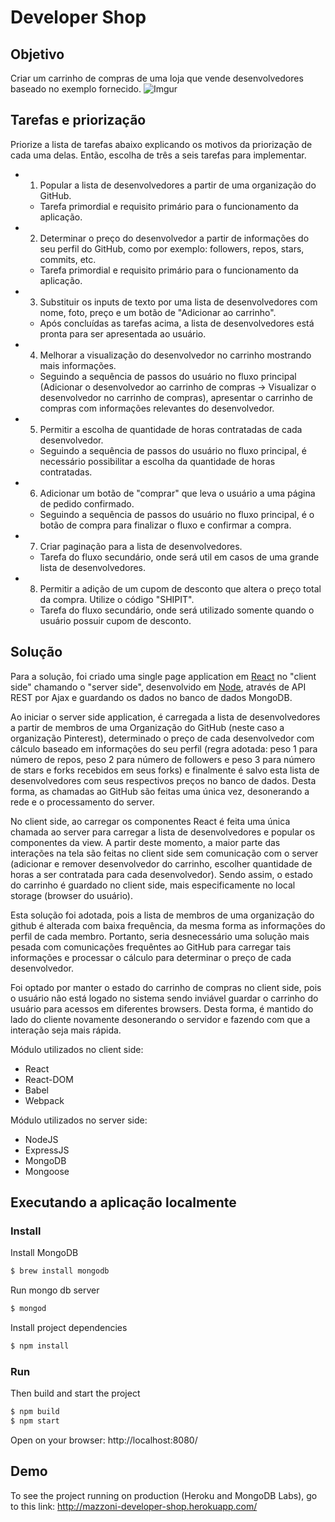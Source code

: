 # Developer Shop
## Objetivo

Criar um carrinho de compras de uma loja que vende desenvolvedores baseado no exemplo fornecido.
![Imgur](http://i.imgur.com/8NPz67T.png)

## Tarefas e priorização

Priorize a lista de tarefas abaixo explicando os motivos da priorização de cada uma delas. Então, escolha de três a seis tarefas para implementar.

* 1) Popular a lista de desenvolvedores a partir de uma organização do GitHub.
    - Tarefa primordial e requisito primário para o funcionamento da aplicação.
* 2) Determinar o preço do desenvolvedor a partir de informações do seu perfil do GitHub, como por exemplo: followers, repos, stars, commits, etc.
    - Tarefa primordial e requisito primário para o funcionamento da aplicação.
* 3) Substituir os inputs de texto por uma lista de desenvolvedores com nome, foto, preço e um botão de "Adicionar ao carrinho".
    - Após concluídas as tarefas acima, a lista de desenvolvedores está pronta para ser apresentada ao usuário.
* 4) Melhorar a visualização do desenvolvedor no carrinho mostrando mais informações.
    - Seguindo a sequência de passos do usuário no fluxo principal (Adicionar o desenvolvedor ao carrinho de compras -> Visualizar o desenvolvedor no carrinho de compras), apresentar o carrinho de compras com informações relevantes do desenvolvedor.
* 5) Permitir a escolha de quantidade de horas contratadas de cada desenvolvedor.
    - Seguindo a sequência de passos do usuário no fluxo principal, é necessário possibilitar a escolha da quantidade de horas contratadas.
* 6) Adicionar um botão de "comprar" que leva o usuário a uma página de pedido confirmado.
    - Seguindo a sequência de passos do usuário no fluxo principal, é o botão de compra para finalizar o fluxo e confirmar a compra.
* 7) Criar paginação para a lista de desenvolvedores.
    - Tarefa do fluxo secundário, onde será util em casos de uma grande lista de desenvolvedores.
* 8) Permitir a adição de um cupom de desconto que altera o preço total da compra. Utilize o código "SHIPIT".
    - Tarefa do fluxo secundário, onde será utilizado somente quando o usuário possuir cupom de desconto.

## Solução
Para a solução, foi criado uma single page application em [React](https://facebook.github.io/react/) no "client side" chamando o "server side", desenvolvido em [Node](https://nodejs.org/), através de API REST por Ajax e guardando os dados no banco de dados MongoDB.

Ao iniciar o server side application, é carregada a lista de desenvolvedores a partir de membros de uma Organização do GitHub (neste caso a organização Pinterest), determinado o preço de cada desenvolvedor com cálculo baseado em informações do seu perfil (regra adotada: peso 1 para número de repos, peso 2 para número de followers e peso 3 para número de stars e forks recebidos em seus forks) e finalmente é salvo esta lista de desenvolvedores com seus respectivos preços no banco de dados. Desta forma, as chamadas ao GitHub são feitas uma única vez, desonerando a rede e o processamento do server.

No client side, ao carregar os componentes React é feita uma única chamada ao server para carregar a lista de desenvolvedores e popular os componentes da view. A partir deste momento, a maior parte das interações na tela são feitas no client side sem comunicação com o server (adicionar e remover desenvolvedor do carrinho, escolher quantidade de horas a ser contratada para cada desenvolvedor). Sendo assim, o estado do carrinho é guardado no client side, mais especificamente no local storage (browser do usuário).

Esta solução foi adotada, pois a lista de membros de uma organização do github é alterada com baixa frequência, da mesma forma as informações do perfil de cada membro. Portanto, seria desnecessário uma solução mais pesada com comunicações frequêntes ao GitHub para carregar tais informações e processar o cálculo para determinar o preço de cada desenvolvedor.

Foi optado por manter o estado do carrinho de compras no client side, pois o usuário não está logado no sistema sendo inviável guardar o carrinho do usuário para acessos em diferentes browsers. Desta forma, é mantido do lado do cliente novamente desonerando o servidor e fazendo com que a interação seja mais rápida.

Módulo utilizados no client side:
* React
* React-DOM
* Babel
* Webpack

Módulo utilizados no server side:
* NodeJS
* ExpressJS
* MongoDB
* Mongoose

## Executando a aplicação localmente
### Install
Install MongoDB
```sh
$ brew install mongodb
```
Run mongo db server
```sh
$ mongod
```
Install project dependencies
```sh
$ npm install
```
### Run
Then build and start the project
```sh
$ npm build
$ npm start
```

Open on your browser:
http://localhost:8080/

## Demo
To see the project running on production (Heroku and MongoDB Labs), go to this link:
http://mazzoni-developer-shop.herokuapp.com/
